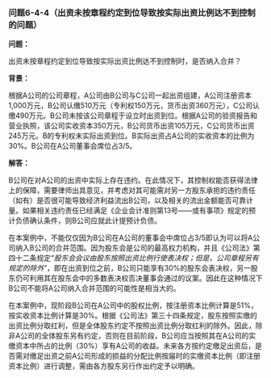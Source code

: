 ### 问题6-4-4（出资未按章程约定到位导致按实际出资比例达不到控制的问题）

**问题：**

出资未按章程约定到位导致按实际出资比例达不到控制时，是否纳入合并？

**背景：**

根据A公司的公司章程，A公司由B公司与C公司一起出资组建，A公司注册资本1,000万元，B公司认缴510万元（专利权150万元，货币出资360万元），C公司认缴490万元。B公司未按该公司章程于设立时出资到位。根据A公司的验资报告和营业执照，该公司实收资本350万元，B公司货币出资105万元，C公司货币出资245万元。B的专利权未实际出资到位。B实际出资占A公司的实收资本的比例为30%。B公司在A公司董事会席位占3/5。

**解答：**

B公司在对A公司的出资中实际上存在违约。在此情况下，其控制权能否获得法律上的保障，需要律师出具意见，并考虑对其可能需对另一方股东承担的违约责任（如有）是否很可能导致经济利益流出B公司，以及相关的流出金额能否可靠计量。如果相关违约责任已经满足《企业会计准则第13号——或有事项》规定的预计负债确认条件，则B公司应就此计提预计负债。

在本案例中，不能仅仅因为B公司在A公司的董事会中席位占3/5即认为可以将A公司纳入B公司的合并范围。因为股东会是公司的最高权力机构，并且《公司法》第四十二条规定“*股东会会议由股东按照出资比例行使表决权；但是，公司章程另有规定的除外*”，即在出资到位之前，B公司只能享有30%的股东会表决权，另一股东仍可利用其在股东会中的多数表决权否决董事会通过的议案。因此在这种情况下B公司不能将A公司纳入合并范围的可能性是相当大的。

在本案例中，现阶段B公司在A公司中的股权比例，按注册资本比例计算是51%，按实收资本比例计算是30%。根据《公司法》第三十四条规定，股东按照实缴的出资比例分取红利，但是全体股东约定不按照出资比例分取红利的除外。因此，除非A公司的全体股东另有约定，否则在目前阶段，B公司应当按照其在A公司的实缴资本中所占的比例（30%）享有A公司的收益。未来各方按约定缴足出资后，是否需对缴足出资之前A公司形成的损益的分配比例按届时的实缴资本比例（即注册资本比例）进行调整，需由各方股东另行作出约定予以明确。